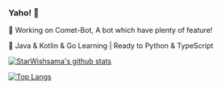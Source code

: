 ### Yaho! 👋

<!--
**StarWishsama/StarWishsama** is a ✨ _special_ ✨ repository because its `README.md` (this file) appears on your GitHub profile.

Here are some ideas to get you started:

- 🔭 I’m currently working on ...
- 🌱 I’m currently learning ...
- 👯 I’m looking to collaborate on ...
- 🤔 I’m looking for help with ...
- 💬 Ask me about ...
- 📫 How to reach me: ...
- 😄 Pronouns: ...
- ⚡ Fun fact: ...
-->

🔭 Working on Comet-Bot, A bot which have plenty of feature!

🌱 Java & Kotlin & Go Learning | Ready to Python & TypeScript

[![StarWishsama's github stats](https://github-readme-stats.vercel.app/api?username=starwishsama&bg_color=30,e96443,904e95&title_color=fff&text_color=fff)](https://github.com/anuraghazra/github-readme-stats)

[![Top Langs](https://github-readme-stats.vercel.app/api/top-langs/?username=starwishsama&layout=compact)](https://github.com/anuraghazra/github-readme-stats)

